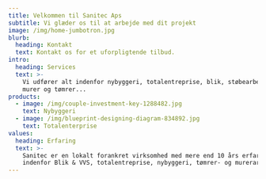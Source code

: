 ```yaml
---
title: Velkommen til Sanitec Aps
subtitle: Vi glæder os til at arbejde med dit projekt
image: /img/home-jumbotron.jpg
blurb:
  heading: Kontakt
  text: Kontakt os for et uforpligtende tilbud.
intro:
  heading: Services
  text: >-
    Vi udfører alt indenfor nybyggeri, totalentreprise, blik, støbearbejde,
    murer og tømrer...
products:
  - image: /img/couple-investment-key-1288482.jpg
    text: Nybyggeri
  - image: /img/blueprint-designing-diagram-834892.jpg
    text: Totalenterprise
values:
  heading: Erfaring
  text: >-
    Sanitec er en lokalt forankret virksomhed med mere end 10 års erfaring
    indenfor Blik & VVS, totalentreprise, nybyggeri, tømrer- og murerarbejde.
---
```


